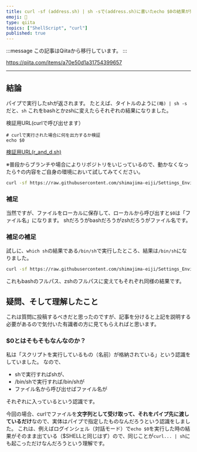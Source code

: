 ```yaml
---
title: curl -sf (address.sh) | sh -sで(address.sh)に書いたecho $0の結果が知りたかった
emoji: 📝
type: qiita
topics: ["ShellScript", "curl"]
published: true
---
```


:::message
この記事はQiitaから移行しています。
:::

https://qiita.com/items/a70e50d1a31754399657

---

## 結論
パイプで実行したshが返されます。
たとえば、タイトルのように`(略) | sh -s`だと、`sh`
これをbashとかzshに変えたらそれぞれの結果になりました。

検証用URL(curlで呼び出せます）

``` 検証用URL.sh(r_and_d.sh)
# curlで実行された場合に何を出力するか検証
echo $0
```

[検証用URL(r_and_d.sh)](https://raw.githubusercontent.com/shimajima-eiji/Settings_Environment/%2314_20211225_ver1_brew_upgrade_sh/for_Mac/r_and_d.sh)

※普段からブランチや場合によりリポジトリをいじっているので、動かなくなったら↑の内容をご自身の環境において試してみてください。

``` ログインシェルで実行.sh
curl -sf https://raw.githubusercontent.com/shimajima-eiji/Settings_Environment/%2314_20211225_ver1_brew_upgrade_sh/for_Mac/r_and_d.sh | sh -s
```

### 補足
当然ですが、ファイルをローカルに保存して、ローカルから呼び出すと`$0`は「ファイル名」になります。
shだろうがbashだろうがzshだろうがファイル名です。

### 補足の補足
試しに、`which sh`の結果である`/bin/sh`で実行したところ、結果は`/bin/sh`になりました。

``` curl_$0.sh
curl -sf https://raw.githubusercontent.com/shimajima-eiji/Settings_Environment/%2314_20211225_ver1_brew_upgrade_sh/for_Mac/r_and_d.sh | /bin/sh -s
```

これもbashのフルパス、zshのフルパスに変えてもそれぞれ同様の結果です。

## 疑問、そして理解したこと
これは質問に投稿するべきだと思ったのですが、記事を分けると上記を説明する必要があるので気付いた有識者の方に見てもらえればと思います。

### $0とはそもそもなんなのか？
私は「スクリプトを実行しているもの（名前）が格納されている」という認識をしていました。
なので、

- shで実行すればshが、
- /bin/shで実行すれば/bin/shが
- ファイル名から呼び出せばファイル名が

それぞれに入っているという認識です。

今回の場合、curlでファイルを**文字列として受け取って、それをパイプ先に渡しているだけ**なので、実体はパイプで指定したものなんだろうという認識をしました。
これは、例えばログインシェル（対話モード）で`echo $0`を実行した時の結果がそのまま出ている（$SHELLと同じはず）ので、同じことが`curl... | sh`にも起こっただけなんだろうという理解です。

